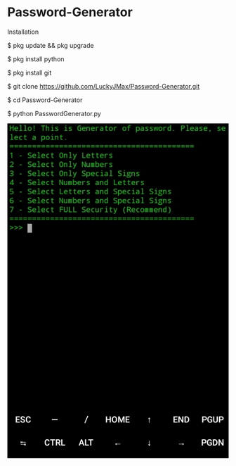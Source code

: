 # Password-Generator

Installation

$ pkg update && pkg upgrade


$ pkg install python

$ pkg install git

$ git clone https://github.com/LuckyJMax/Password-Generator.git

$ cd Password-Generator

$ python PasswordGenerator.py




<img src="password generator.jpg">
